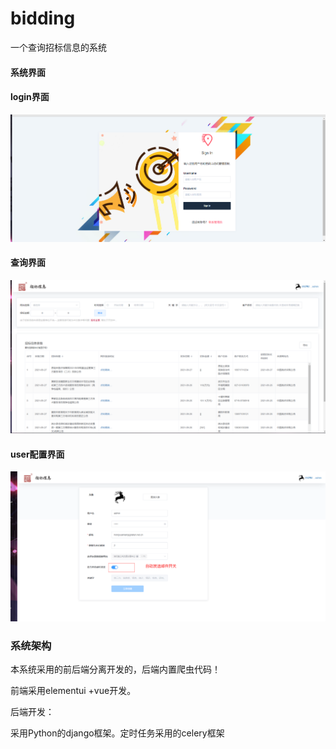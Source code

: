 # bidding
一个查询招标信息的系统



#### 系统界面

#### login界面

![image-20220202200909107](typora-user-images\image-20220202200909107.png)

#### 查询界面

![image-20220202201024401](typora-user-images\image-20220202201024401.png)

#### user配置界面

![image-20220202201121882](typora-user-images\image-20220202201121882.png)



### 系统架构

本系统采用的前后端分离开发的，后端内置爬虫代码！

前端采用elementui +vue开发。

后端开发：

采用Python的django框架。定时任务采用的celery框架

